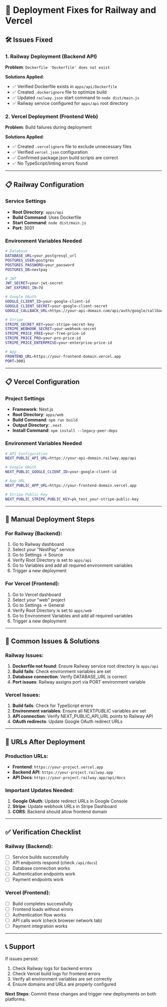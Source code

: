 # 🚀 Deployment Fixes for Railway and Vercel

## 🛠️ Issues Fixed

### 1. Railway Deployment (Backend API)

**Problem**: `Dockerfile 'Dockerfile' does not exist`

**Solutions Applied**:

- ✅ Verified Dockerfile exists in `apps/api/Dockerfile`
- ✅ Created `.dockerignore` file to optimize build
- ✅ Updated `railway.json` start command to `node dist/main.js`
- ✅ Railway service configured for `apps/api` root directory

### 2. Vercel Deployment (Frontend Web)

**Problem**: Build failures during deployment

**Solutions Applied**:

- ✅ Created `.vercelignore` file to exclude unnecessary files
- ✅ Verified `vercel.json` configuration
- ✅ Confirmed package.json build scripts are correct
- ✅ No TypeScript/linting errors found

---

## 📋 Railway Configuration

### Service Settings

- **Root Directory**: `apps/api`
- **Build Command**: Uses Dockerfile
- **Start Command**: `node dist/main.js`
- **Port**: 3001

### Environment Variables Needed

```bash
# Database
DATABASE_URL=your_postgresql_url
POSTGRES_USER=postgres
POSTGRES_PASSWORD=your_password
POSTGRES_DB=nextpay

# JWT
JWT_SECRET=your-jwt-secret
JWT_EXPIRES_IN=7d

# Google OAuth
GOOGLE_CLIENT_ID=your-google-client-id
GOOGLE_CLIENT_SECRET=your-google-client-secret
GOOGLE_CALLBACK_URL=https://your-api-domain.com/api/auth/google/callback

# Stripe
STRIPE_SECRET_KEY=your-stripe-secret-key
STRIPE_WEBHOOK_SECRET=your-webhook-secret
STRIPE_PRICE_FREE=your-free-price-id
STRIPE_PRICE_PRO=your-pro-price-id
STRIPE_PRICE_ENTERPRISE=your-enterprise-price-id

# App
FRONTEND_URL=https://your-frontend-domain.vercel.app
PORT=3001
```

---

## 📋 Vercel Configuration

### Project Settings

- **Framework**: Next.js
- **Root Directory**: `apps/web`
- **Build Command**: `npm run build`
- **Output Directory**: `.next`
- **Install Command**: `npm install --legacy-peer-deps`

### Environment Variables Needed

```bash
# API Configuration
NEXT_PUBLIC_API_URL=https://your-api-domain.railway.app/api

# Google OAuth
NEXT_PUBLIC_GOOGLE_CLIENT_ID=your-google-client-id

# App URL
NEXT_PUBLIC_APP_URL=https://your-frontend-domain.vercel.app

# Stripe Public Key
NEXT_PUBLIC_STRIPE_PUBLIC_KEY=pk_test_your-stripe-public-key
```

---

## 🔧 Manual Deployment Steps

### For Railway (Backend):

1. Go to Railway dashboard
2. Select your "NextPay" service
3. Go to Settings → Source
4. Verify Root Directory is set to `apps/api`
5. Go to Variables and add all required environment variables
6. Trigger a new deployment

### For Vercel (Frontend):

1. Go to Vercel dashboard
2. Select your "web" project
3. Go to Settings → General
4. Verify Root Directory is set to `apps/web`
5. Go to Environment Variables and add all required variables
6. Trigger a new deployment

---

## 🚨 Common Issues & Solutions

### Railway Issues:

1. **Dockerfile not found**: Ensure Railway service root directory is `apps/api`
2. **Build fails**: Check environment variables are set
3. **Database connection**: Verify DATABASE_URL is correct
4. **Port issues**: Railway assigns port via PORT environment variable

### Vercel Issues:

1. **Build fails**: Check for TypeScript errors
2. **Environment variables**: Ensure all NEXT*PUBLIC* variables are set
3. **API connection**: Verify NEXT_PUBLIC_API_URL points to Railway API
4. **OAuth redirects**: Update Google OAuth redirect URLs

---

## 🔗 URLs After Deployment

### Production URLs:

- **Frontend**: `https://your-project.vercel.app`
- **Backend API**: `https://your-project.railway.app`
- **API Docs**: `https://your-project.railway.app/api/docs`

### Important Updates Needed:

1. **Google OAuth**: Update redirect URLs in Google Console
2. **Stripe**: Update webhook URLs in Stripe Dashboard
3. **CORS**: Backend should allow frontend domain

---

## ✅ Verification Checklist

### Railway (Backend):

- [ ] Service builds successfully
- [ ] API endpoints respond (check `/api/docs`)
- [ ] Database connection works
- [ ] Authentication endpoints work
- [ ] Payment endpoints work

### Vercel (Frontend):

- [ ] Build completes successfully
- [ ] Frontend loads without errors
- [ ] Authentication flow works
- [ ] API calls work (check browser network tab)
- [ ] Payment integration works

---

## 📞 Support

If issues persist:

1. Check Railway logs for backend errors
2. Check Vercel build logs for frontend errors
3. Verify all environment variables are set correctly
4. Ensure domains and URLs are properly configured

**Next Steps**: Commit these changes and trigger new deployments on both platforms.
